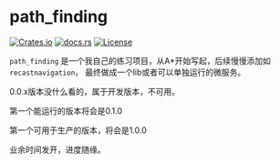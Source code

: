 # path_finding

[![Crates.io](https://img.shields.io/crates/v/game_pathfinding.svg)](https://crates.io/crates/game_pathfinding) [![docs.rs](https://docs.rs/game_pathfinding/badge.svg)](https://docs.rs/game_pathfinding) [![License](https://img.shields.io/badge/license-MIT-blue.svg)](LICENSE)

`path_finding` 是一个我自己的练习项目，从A*开始写起，后续慢慢添加如`recastnavigation`，
最终做成一个lib或者可以单独运行的微服务。

0.0.x版本没什么看的，属于开发版本，不可用。

第一个能运行的版本将会是0.1.0

第一个可用于生产的版本，将会是1.0.0

业余时间发开，进度随缘。

